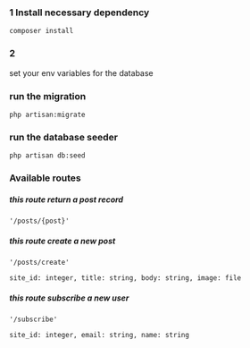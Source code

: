 ### 1 Install necessary dependency
`composer install`

### 2
set your env variables
for the database

### run the migration
`php artisan:migrate`

### run the database seeder
`php artisan db:seed`

### Available routes
##### this route return a post record
`'/posts/{post}'`


##### this route create a new post
`'/posts/create'`

`site_id: integer, title: string, body: string, image: file`


##### this route subscribe a new user
`'/subscribe'`

`site_id: integer, email: string, name: string`